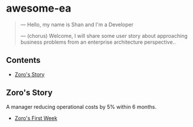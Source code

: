 # awesome-ea

> &mdash; Hello, my name is Shan and I'm a Developer
>
> &mdash; (chorus) Welcome, I will share some user story about approaching business problems from an enterprise architecture perspective..

## Contents  
* [Zoro's Story](#zoros-story)
  
## Zoro's Story
A manager reducing operational costs by 5% within 6 months.  
* [Zoro's First Week](/userstory/s001/README.md)


